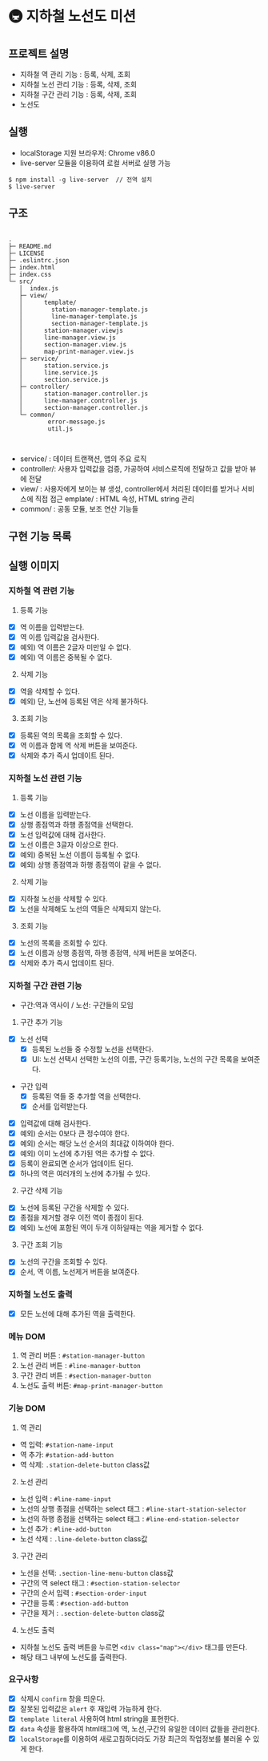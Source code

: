 # 🚇 지하철 노선도 미션

## 프로젝트 설명

- 지하철 역 관리 기능 : 등록, 삭제, 조회
- 지하철 노선 관리 기능 : 등록, 삭제, 조회
- 지하철 구간 관리 기능 : 등록, 삭제, 조회
- 노선도

## 실행

- localStorage 지원 브라우저: Chrome v86.0
- live-server 모듈을 이용하여 로컬 서버로 실행 가능

```
$ npm install -g live-server  // 전역 설치
$ live-server

```

## 구조

```

.
├─ README.md
├─ LICENSE
├─ .eslintrc.json
├─ index.html
├─ index.css
└─ src/
   │  index.js
   ├─ view/
   │      template/
   │        station-manager-template.js
   │        line-manager-template.js
   │        section-manager-template.js
   │      station-manager.viewjs
   │      line-manager.view.js
   │      section-manager.view.js
   │      map-print-manager.view.js
   ├─ service/
   │      station.service.js
   │      line.service.js
   │      section.service.js
   ├─ controller/
   │      station-manager.controller.js
   │      line-manager.controller.js
   │      section-manager.controller.js
   └─ common/
           error-message.js
           util.js



```

- service/ : 데이터 트랜잭션, 앱의 주요 로직
- controller/: 사용자 입력값을 검증, 가공하여 서비스로직에 전달하고 값을 받아 뷰에 전달
- view/ : 사용자에게 보이는 뷰 생성, controller에서 처리된 데이터를 받거나 서비스에 직접 접근
  emplate/ : HTML 속성, HTML string 관리
- common/ : 공동 모듈, 보조 연산 기능들

## 구현 기능 목록

## 실행 이미지

### 지하철 역 관련 기능

1. 등록 기능

- [x] 역 이름을 입력받는다.
- [x] 역 이름 입력값을 검사한다.
- [x] 예외) 역 이름은 2글자 미만일 수 없다.
- [x] 예외) 역 이름은 중복될 수 없다.

2. 삭제 기능

- [x] 역을 삭제할 수 있다.
- [x] 예외) 단, 노선에 등록된 역은 삭제 불가하다.

3. 조회 기능

- [x] 등록된 역의 목록을 조회할 수 있다.
- [x] 역 이름과 함께 역 삭제 버튼을 보여준다.
- [x] 삭제와 추가 즉시 업데이트 된다.

### 지하철 노선 관련 기능

1. 등록 기능

- [x] 노선 이름을 입력받는다.
- [x] 상행 종점역과 하행 종점역을 선택한다.
- [x] 노선 입력값에 대해 검사한다.
- [x] 노선 이름은 3글자 이상으로 한다.
- [x] 예외) 중복된 노선 이름이 등록될 수 없다.
- [x] 예외) 상행 종점역과 하행 종점역이 같을 수 없다.

2. 삭제 기능

- [x] 지하철 노선을 삭제할 수 있다.
- [x] 노선을 삭제해도 노선의 역들은 삭제되지 않는다.

3. 조회 기능

- [x] 노선의 목록을 조회할 수 있다.
- [x] 노선 이름과 상행 종점역, 하행 종점역, 삭제 버튼을 보여준다.
- [x] 삭제와 추가 즉시 업데이트 된다.

### 지하철 구간 관련 기능

- 구간:역과 역사이 / 노선: 구간들의 모임

1. 구간 추가 기능

- [x] 노선 선택
  - [x] 등록된 노선들 중 수정할 노선을 선택한다.
  - [x] UI: 노선 선택시 선택한 노선의 이름, 구간 등록기능, 노선의 구간 목록을 보여준다.
- 구간 입력
  - [x] 등록된 역들 중 추가할 역을 선택한다.
  - [x] 순서를 입력받는다.
- [x] 입력값에 대해 검사한다.
- [x] 예외) 순서는 0보다 큰 정수여야 한다.
- [x] 예외) 순서는 해당 노선 순서의 최대값 이하여야 한다.
- [x] 예외) 이미 노선에 추가된 역은 추가할 수 없다.
- [x] 등록이 완료되면 순서가 업데이트 된다.
- [x] 하나의 역은 여러개의 노선에 추가될 수 있다.

2. 구간 삭제 기능

- [x] 노선에 등록된 구간을 삭제할 수 있다.
- [x] 종점을 제거할 경우 이전 역이 종점이 된다.
- [x] 예외) 노선에 포함된 역이 두개 이하일때는 역을 제거할 수 없다.

3. 구간 조회 기능

- [x] 노선의 구간을 조회할 수 있다.
- [x] 순서, 역 이름, 노선제거 버튼을 보여준다.

### 지하철 노선도 출력

- [x] 모든 노선에 대해 추가된 역을 출력한다.

### 메뉴 DOM

1. 역 관리 버튼 : `#station-manager-button`
2. 노선 관리 버튼 : `#line-manager-button`
3. 구간 관리 버튼 : `#section-manager-button`
4. 노선도 출력 버튼: `#map-print-manager-button`

### 기능 DOM

1. 역 관리

- 역 입력: `#station-name-input`
- 역 추가: `#station-add-button`
- 역 삭제: `.station-delete-button` class값

2. 노선 관리

- 노선 입력 : `#line-name-input`
- 노선의 상행 종점을 선택하는 select 태그 : `#line-start-station-selector`
- 노선의 하행 종점을 선택하는 select 태그 : `#line-end-station-selector`
- 노선 추가 : `#line-add-button`
- 노선 삭제 : `.line-delete-button` class값

3. 구간 관리

- 노선을 선택: `.section-line-menu-button` class값
- 구간의 역 select 태그 : `#section-station-selector`
- 구간의 순서 입력 : `#section-order-input`
- 구간을 등록 : `#section-add-button`
- 구간을 제거 : `.section-delete-button` class값

4. 노선도 출력

- 지하철 노선도 출력 버튼을 누르면 `<div class="map"></div>` 태그를 만든다.
- 해당 태그 내부에 노선도를 출력한다.

### 요구사항

- [x] 삭제시 `confirm` 창을 띄운다.
- [x] 잘못된 입력값은 `alert` 후 재입력 가능하게 한다.
- [x] `template literal` 사용하여 html string을 표현한다.
- [x] `data` 속성을 활용하여 html태그에 역, 노선,구간의 유일한 데이터 값들을 관리한다.
- [x] `localStorage`를 이용하여 새로고침하더라도 가장 최근의 작업정보를 불러올 수 있게 한다.
